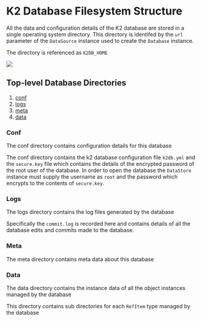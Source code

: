 # K2 Database Filesystem Structure

All the data and configuration details of the K2 database are stored in a single operating system directory. This directory is identifed by the `url` parameter of the `DataSource` instance used to create the `Database` instance.

The directory is referenced as `K2DB_HOME`

![](https://www.lucidchart.com/publicSegments/view/3e34cd42-109e-4727-8b12-a364ca6e449c/image.png)

## Top-level Database Directories

1. [conf](#conf)
1. [logs](#logs)
1. [meta](#meta)
1. [data](#data)

### Conf
The conf directory contains configuration details for this database

The conf directory contains the k2 database configuration file `k2db.yml` and the `secure.key`
file which contains the details of the encrypted password of the root user of the database.
In order to open the database the `DataStore` instance must supply the username as `root` and the password which encrypts to the contents of `secure.key`.

### Logs
The logs directory contains the log files generated by the database

Specifically the `commit.log` is recorded here and contains details of all the database edits
and commits made to the database.

### Meta
The meta directory contains meta data about this database

### Data
The data directory contains the instance data of all the object instances managed by the database

This directory contains sub directories for each `RefItem` type managed by the database
